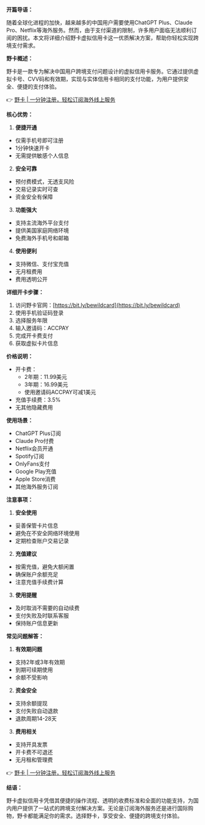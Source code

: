 **开篇导语：**

随着全球化进程的加快，越来越多的中国用户需要使用ChatGPT Plus、Claude Pro、Netflix等海外服务。然而，由于支付渠道的限制，许多用户面临无法顺利订阅的困扰。本文将详细介绍野卡虚拟信用卡这一优质解决方案，帮助你轻松实现跨境支付需求。

**野卡概述：**

野卡是一款专为解决中国用户跨境支付问题设计的虚拟信用卡服务。它通过提供虚拟卡号、CVV码和有效期，实现与实体信用卡相同的支付功能，为用户提供安全、便捷的支付体验。

👉 [野卡 | 一分钟注册，轻松订阅海外线上服务](https://bit.ly/bewildcard)

**核心优势：**

1. **便捷开通**
- 仅需手机号即可注册
- 1分钟快速开卡
- 无需提供敏感个人信息

2. **安全可靠**
- 预付费模式，无透支风险
- 交易记录实时可查
- 资金安全有保障

3. **功能强大**
- 支持主流海外平台支付
- 提供美国家庭网络环境
- 免费海外手机号和邮箱

4. **使用便利**
- 支持微信、支付宝充值
- 无月租费用
- 费用透明公开

**详细开卡步骤：**

1. 访问野卡官网：[https://bit.ly/bewildcard](https://bit.ly/bewildcard)
2. 使用手机验证码登录
3. 选择服务年限
4. 输入邀请码：ACCPAY
5. 完成开卡费支付
6. 获取虚拟卡片信息

**价格说明：**

- 开卡费：
  - 2年期：11.99美元
  - 3年期：16.99美元
  - 使用邀请码ACCPAY可减1美元
- 充值手续费：3.5%
- 无其他隐藏费用

**使用场景：**

- ChatGPT Plus订阅
- Claude Pro付费
- Netflix会员开通
- Spotify订阅
- OnlyFans支付
- Google Play充值
- Apple Store消费
- 其他海外服务订阅

**注意事项：**

1. **安全使用**
- 妥善保管卡片信息
- 避免在不安全网络环境使用
- 定期检查账户交易记录

2. **充值建议**
- 按需充值，避免大额闲置
- 确保账户余额充足
- 注意充值手续费计算

3. **使用提醒**
- 及时取消不需要的自动续费
- 支付失败及时联系客服
- 保持账户信息更新

**常见问题解答：**

1. **有效期问题**
- 支持2年或3年有效期
- 到期可续期使用
- 余额不受影响

2. **资金安全**
- 支持余额提现
- 支付失败自动退款
- 退款周期14-28天

3. **费用相关**
- 支持开具发票
- 开卡费不可退还
- 无月租和管理费

👉 [野卡 | 一分钟注册，轻松订阅海外线上服务](https://bit.ly/bewildcard)

**结语：**

野卡虚拟信用卡凭借其便捷的操作流程、透明的收费标准和全面的功能支持，为国内用户提供了一站式的跨境支付解决方案。无论是订阅海外服务还是进行国际购物，野卡都能满足你的需求。选择野卡，享受安全、便捷的跨境支付体验。